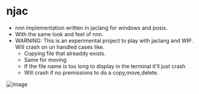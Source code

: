 # njac

- nnn implementation written in jaclang for windows and posix.
- With the same look and feel of nnn.
- WARNING: This is an experimental project to play with jaclang and WIP. Will crash on un handled cases like.
  - Copying file that alreaddy exists.
  - Same for moving
  - If the file name is too long to display in the terminal it'll just crash
  - Will crash if no premissions to do a copy,move,delete.

![image](https://github.com/user-attachments/assets/7f01dbaa-f9a5-4336-b64a-348745dba601)

